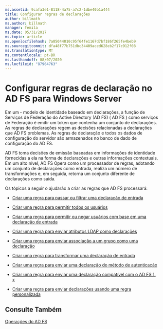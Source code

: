 ```yaml
---
ms.assetid: 9cafa3e1-8118-4a75-a7c2-1dbe40b1a444
title: Configurar regras de declarações
author: billmath
ms.author: billmath
manager: femila
ms.date: 05/31/2017
ms.topic: article
ms.openlocfilehash: 7a85044010c95f64fe1167d7bf186f265fe4beb9
ms.sourcegitcommit: dfa48f77b751dbc34409aced628eb2f17c912f08
ms.translationtype: MT
ms.contentlocale: pt-BR
ms.lasthandoff: 08/07/2020
ms.locfileid: "87964763"
---
```

# <a name="configure-claim-rules-in-ad-fs-for-windows-server"></a>Configurar regras de declaração no AD FS para Windows Server

Em um \- modelo de identidade baseado em declarações, a função de Serviços de Federação do Active Directory (AD FS) \( AD FS \) como serviços de Federação é emitir um token que contenha um conjunto de declarações. As regras de declarações regem as decisões relacionadas a declarações que AD FS problemas. As regras de declaração e todos os dados de configuração do servidor são armazenados no banco de dado de configuração do AD FS.

AD FS toma decisões de emissão baseadas em informações de identidade fornecidas a ela na forma de declarações e outras informações contextuais. Em um alto nível, AD FS Opera como um processador de regras, adotando um conjunto de declarações como entrada, realiza um número de transformações e, em seguida, retorna um conjunto diferente de declarações como saída.

Os tópicos a seguir o ajudarão a criar as regras que AD FS processará:

-   [Criar uma regra para passar ou filtrar uma declaração de entrada](Create-a-Rule-to-Pass-Through-or-Filter-an-Incoming-Claim.md)

-   [Criar uma regra para permitir todos os usuários](Create-a-Rule-to-Permit-All-Users.md)

-   [Criar uma regra para permitir ou negar usuários com base em uma declaração de entrada](Create-a-Rule-to-Permit-or-Deny-Users-Based-on-an-Incoming-Claim.md)

-   [Criar uma regra para enviar atributos LDAP como declarações](Create-a-Rule-to-Send-LDAP-Attributes-as-Claims.md)

-   [Criar uma regra para enviar associação a um grupo como uma declaração](Create-a-Rule-to-Send-Group-Membership-as-a-Claim.md)

-   [Criar uma regra para transformar uma declaração de entrada](Create-a-Rule-to-Transform-an-Incoming-Claim.md)

-   [Criar uma regra para enviar uma declaração do método de autenticação](Create-a-Rule-to-Send-an-Authentication-Method-Claim.md)
-   [Criar uma regra para enviar uma declaração compatível com o AD FS 1. x](Create-a-Rule-to-Send-an-AD-FS-1x-Compatible-Claim.md)

-   [Criar uma regra para enviar declarações usando uma regra personalizada](Create-a-Rule-to-Send-Claims-Using-a-Custom-Rule.md)

## <a name="see-also"></a>Consulte Também
[Operações do AD FS](../ad-fs-operations.md)
